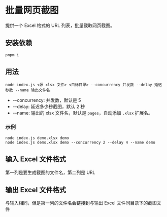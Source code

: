 # 批量网页截图

提供一个 Excel 格式的 URL 列表，批量截取网页截图。

## 安装依赖

```
pnpm i
```

## 用法

```
node index.js <源 xlsx 文件> <目标目录> --concurrency 并发数 --delay 延迟秒数 --name 输出文件名
```

* --concurrency: 并发数，默认是 5
* --delay: 延迟多少秒截图，默认 2 秒
* --name: 输出的 xlsx 文件名，默认是 `pages`，自动添加 `.xlsx` 扩展名。

### 示例

```
node index.js demo.xlsx demo
node index.js demo.xlsx demo --concurrency 2 --delay 4 --name demo
```

## 输入 Excel 文件格式

第一列是要生成截图的文件名，第二列是 URL

## 输出 Excel 文件格式

与输入相同，但是第一列的文件名会链接到与输出 Excel 文件同目录下的截图文件
